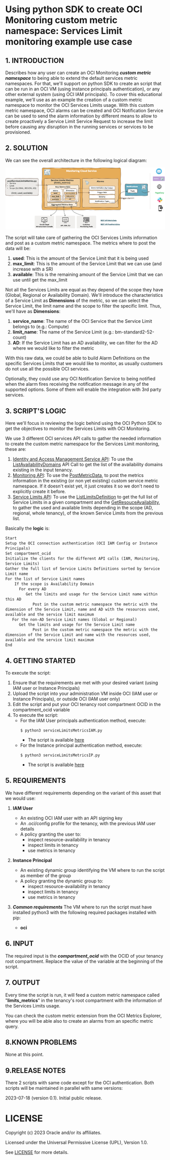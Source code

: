 
# Using python SDK to create OCI Monitoring custom metric namespace: Services Limit monitoring example use case

## 1. INTRODUCTION

Describes how any user can create an OCI Monitoring ***custom metric namespace*** to being able to extend the default services metric namespaces. For that, we'll support on python SDK to create an script that can be run in an OCI VM (using instance principals authentication), or any other external system (using OCI IAM principals). To cover this educational example, we'll use as an example the creation of a custom metric namespace to monitor the OCI Services Limits usage. With this custom metric namespace, OCI alarms can be created and OCI Notification Service can be used to send the alarm information by different means to allow to create proactively a Service Limit Service Request to increase the limit before causing any disruption in the running services or services to be provisioned.

## 2. SOLUTION
We can see the overall architecture in the following logical diagram:

![Logical diagram](./files/Diagrams/custom-metrics-python-SDK-services-limit_solution1.png)

The script will take care of gathering the OCI Services Limits information and post as a custom metric namespace. The metrics where to post the data will be:

1. **used**: This is the amount of the Service Limit that it is being used
2. **max_limit**: This is the amount of the Service Limit that we can use (and increase with a SR)
3. **available**: This is the remaining amount of the Service Limit that we can use until get the max_limit
   
Not all the Services Limits are equal as they depend of the scope they have (Global, Regional or Availability Domain). We'll introduce the characteristics of a Service Limit as **Dimensions** of the metric, so we can select the Service Limit, the limit name and the scope to filter the specific limit. Thus, we'll have as **Dimensions**:

1. **service_name**: The name of the OCI Service that the Service Limit belongs to (e.g.: Compute)
2. **limit_name**: The name of the Service Limit (e.g.: bm-standard2-52-count)
3. **AD**: If the Service Limit has an AD availability, we can filter for the AD where we would like to filter the metric
 
With this raw data, we could be able to build Alarm Definitions on the specific Services Limits that we would like to monitor, as usually customers do not use all the possible OCI services.

Optionally, they could use any OCI Notification Service to being notified when the alarm fires receiving the notification message in any of the supported options. Some of them will enable the integration with 3rd party services.

## 3. SCRIPT'S LOGIC

Here we'll focus in reviewing the logic behind using the OCI Python SDK to get the objectives to monitor the Services Limits with OCI Monitoring.

We use 3 different OCI services API calls to gather the needed information to create the custom metric namespace for the Services Limit monitoring, these are:

1. [Identity and Access Management Service API](https://docs.oracle.com/en-us/iaas/api/#/en/identity/20160918/): To use the [ListAvailabilityDomains](https://docs.oracle.com/en-us/iaas/api/#/en/identity/20160918/AvailabilityDomain/ListAvailabilityDomains) API Call to get the list of the availability domains existing in the input tenancy.
2. [Monitoring API](https://docs.oracle.com/en-us/iaas/api/#/en/monitoring/20180401/): To use the [PostMetricData](https://docs.oracle.com/en-us/iaas/api/#/en/monitoring/20180401/MetricData/PostMetricData), to post the metrics information in the existing (or non yet existing) custom service metric namespace. If it doesn't exist yet, it just creates it so we don't need to explicitly create it before.
3. [Service Limits API](https://docs.oracle.com/en-us/iaas/api/#/en/limits/20181025/): To use the [ListLimitsDefinition](https://docs.oracle.com/en-us/iaas/api/#/en/limits/20181025/LimitDefinitionSummary/ListLimitDefinitions) to get the full list of Service Limits in a given compartment and the [GetResouceAvailability](https://docs.oracle.com/en-us/iaas/api/#/en/limits/20181025/ResourceAvailability/GetResourceAvailability), to gather the used and available limits depending in the scope (AD, regional, whole tenancy), of the known Service Limits from the previous list.
   
Basically the **logic** is:

````
Start
Setup the OCI connection authentication (OCI IAM Config or Instance Principals)
Set compartment_ocid
Initialize the clients for the different API calls (IAM, Monitoring, Service Limits)
Gather the full list of Service Limits Definitions sorted by Service Limit name
For the list of Service Limit names
    If the scope is Availability Domain
      For every AD
         Get the limits and usage for the Service Limit name within this AD
            Post in the custom metric namespace the metric with the dimension of the Service Limit, name and AD with the resources used, available and the service limit maximum
   For the non-AD Service Limit names (Global or Regional)
      Get the limits and usage for the Service Limit name 
            Post in the custom metric namespace the metric with the dimension of the Service Limit and name with the resources used, available and the service limit maximum
End
````

## 4. GETTING STARTED

To execute the script:

1. Ensure that the requirements are met with your desired variant (using IAM user or Instance Principals)
2. Upload the script into your administration VM inside OCI (IAM user or Instance Principals), or outside OCI (IAM user only)
3. Edit the script and put your OCI tenancy root compartment OCID in the compartment_ocid variable
4. To execute the script: 
   * For the IAM User principals authentication method, execute:
        ````
        $ python3 serviceLimitsMetricsIAM.py
        ````
        * The script is available [here](./files/Scripts/postServiceLimitsMetricsIAM.py)
   * For the Instance principal authentication method, execute:
        ````
        $ python3 serviceLimitsMetricsIP.py
        ````
        * The script is available [here](./files/Scripts/postServiceLimitsMetricsIP.py)


## 5. REQUIREMENTS

We have different requirements depending on the variant of this asset that we would use:

1. **IAM User**
    * An existing OCI IAM user with an API signing key
    * An .oci/config profile for the tenancy, with the previous IAM user details
    * A policy granting the user to:
      * inspect resource-availability in tenancy
      * inspect limits in tenancy
      * use metrics in tenancy
  
2. **Instance Principal**
   * An existing dynamic group identifying the VM where to run the script as member of the group
   * A policy granting the dynamic group to:
      * inspect resource-availability in tenancy
      * inspect limits in tenancy
      * use metrics in tenancy

3. ***Common requirements***
The VM where to run the script must have installed python3 with the following required packages installed with pip:
   *  **oci**

## 6. INPUT

The required input is the ***compartment_ocid*** with the OCID of your tenancy root compartment. Replace the value of the variable at the beginning of the script.

## 7. OUTPUT

Every time the script is run, it will feed a custom metric namespace called "**limits_metrics**" in the tenancy's root compartment with the information of the Services Limits usage.

You can check the custom metric extension from the OCI Metrics Explorer, where you will be able also to create an alarms from an specific metric query.

## 8.KNOWN PROBLEMS

None at this point.

## 9.RELEASE NOTES

There 2 scripts with same code except for the OCI authentication. Both scripts will be maintained in parallel with same versions:

2023-07-18 (version 0.1). Initial public release.
  
# LICENSE

Copyright (c) 2023 Oracle and/or its affiliates.

Licensed under the Universal Permissive License (UPL), Version 1.0.

See [LICENSE](https://github.com/oracle-devrel/technology-engineering/blob/folder-structure/LICENSE) for more details.

